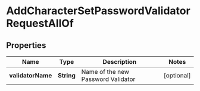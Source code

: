

# AddCharacterSetPasswordValidatorRequestAllOf


## Properties

| Name | Type | Description | Notes |
|------------ | ------------- | ------------- | -------------|
|**validatorName** | **String** | Name of the new Password Validator |  [optional] |



